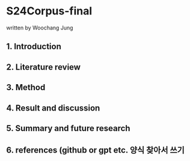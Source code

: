 # S24Corpus-final

written by Woochang Jung

## 1. Introduction

## 2. Literature review

## 3. Method

## 4. Result and discussion

## 5. Summary and future research

## 6. references (github or gpt etc. 양식 찾아서 쓰기
